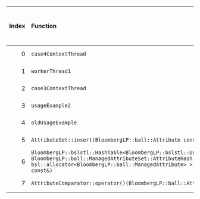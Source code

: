 |   Index | Function                                                                                                                                                                                                                                                                                                                                                      |   Difference in number of lines |   Function size difference in bytes | Disassembly                                                             |   Number of lines in `assume` build |   Number of bytes in `assume` build |   Number of lines in `none` build |   Number of bytes in `none` build |
|--------:|:--------------------------------------------------------------------------------------------------------------------------------------------------------------------------------------------------------------------------------------------------------------------------------------------------------------------------------------------------------------|--------------------------------:|------------------------------------:|:------------------------------------------------------------------------|------------------------------------:|------------------------------------:|----------------------------------:|----------------------------------:|
|       0 | `case4ContextThread`                                                                                                                                                                                                                                                                                                                                          |                             311 |                                1488 | [Assumed](0.assume.s.txt), [Ignored](0.none.s.txt), [Diff](0.diff.html) |                                8928 |                             4229408 |                              7440 |                           4226080 |
|       1 | `workerThread1`                                                                                                                                                                                                                                                                                                                                               |                             287 |                                1232 | [Assumed](1.assume.s.txt), [Ignored](1.none.s.txt), [Diff](1.diff.html) |                                2224 |                             4220544 |                               992 |                           4219120 |
|       2 | `case3ContextThread`                                                                                                                                                                                                                                                                                                                                          |                             196 |                                 864 | [Assumed](2.assume.s.txt), [Ignored](2.none.s.txt), [Diff](2.diff.html) |                                5536 |                             4238336 |                              4672 |                           4233520 |
|       3 | `usageExample2`                                                                                                                                                                                                                                                                                                                                               |                             154 |                                 688 | [Assumed](3.assume.s.txt), [Ignored](3.none.s.txt), [Diff](3.diff.html) |                                2400 |                             4218144 |                              1712 |                           4217408 |
|       4 | `oldUsageExample`                                                                                                                                                                                                                                                                                                                                             |                             142 |                                 672 | [Assumed](4.assume.s.txt), [Ignored](4.none.s.txt), [Diff](4.diff.html) |                                4336 |                             4222896 |                              3664 |                           4220240 |
|       5 | `AttributeSet::insert(BloombergLP::ball::Attribute const&)`                                                                                                                                                                                                                                                                                                   |                              63 |                                 176 | [Assumed](5.assume.s.txt), [Ignored](5.none.s.txt), [Diff](5.diff.html) |                                 192 |                             4217312 |                                16 |                           4216752 |
|       6 | `BloombergLP::bslstl::HashTable<BloombergLP::bslstl::UnorderedSetKeyConfiguration<BloombergLP::ball::ManagedAttribute>, BloombergLP::ball::ManagedAttributeSet::AttributeHash, bsl::equal_to<BloombergLP::ball::ManagedAttribute>, bsl::allocator<BloombergLP::ball::ManagedAttribute> >::insertIfMissing(bool*, BloombergLP::ball::ManagedAttribute const&)` |                               7 |                                  32 | [Assumed](6.assume.s.txt), [Ignored](6.none.s.txt), [Diff](6.diff.html) |                                 816 |                             4271712 |                               784 |                           4261840 |
|       7 | `AttributeComparator::operator()(BloombergLP::ball::Attribute const&, BloombergLP::ball::Attribute const&) const`                                                                                                                                                                                                                                             |                              -4 |                                 -16 | [Assumed](7.assume.s.txt), [Ignored](7.none.s.txt), [Diff](7.diff.html) |                                 176 |                             4275696 |                               192 |                           4265312 |